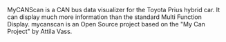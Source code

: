 MyCANScan is a CAN bus data visualizer for the Toyota Prius hybrid car. It can display much more 
information than the standard Multi Function Display. mycanscan is an Open Source project based 
on the "My Can Project" by Attila Vass. 
